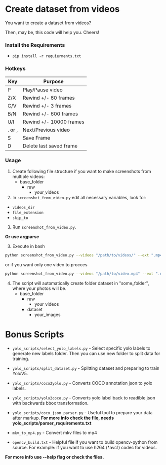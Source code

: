 # Create dataset from videos

You want to create a dataset from videos?

Then, may be, this code will help you. Cheers!

### Install the Requirements
- `pip install -r requierments.txt`

### Hotkeys
| Key    | Purpose                 |
|--------|-------------------------|
| P      | Play/Pause video        |
| Z/X    | Rewind +/- 60 frames    |
| C/V    | Rewind +/- 3 frames     | 
| B/N    | Rewind +/- 600 frames   | 
| U/I    | Rewind +/- 10000 frames |
| . or , | Next/Previous video     |
| S      | Save Frame              |
| D      | Delete last saved frame |

### Usage

1. Create following file structure if you want to make screenshots from multiple videos:
    - base_folder
      - raw
        - your_videos
2. In `screenshot_from_video.py` edit all necessary variables, look for:
- `videos_dir`
- `file_extension`
- `skip_to`
3. Run `screenshot_from_video.py`.

**Or use argparse**

3. Execute in bash

```bash
python screenshot_from_video.py --videos "/path/to/videos/" --ext ".mp4" --skip "3:14:15" 
```
    
or if you want only one video to procces 

```bash
python screenshot_from_video.py --videos "/path/to/video.mp4" --ext ".mp4" --skip "3:14:15"
```

4. The script will automatically create folder dataset in "some_folder", where your photos will be.
    - base_folder
      - raw
        - your_videos
      - dataset
        - your_images


# Bonus Scripts
- `yolo_scripts/select_yolo_labels.py` - Select specific yolo labels to generate new labels folder. Then you can use new folder to split data for training.
- `yolo_scripts/split_dataset.py` - Splitting dataset and preparing to train YoloV5.
- `yolo_scripts/coco2yolo.py` - Converts COCO annotation json to yolo labels.
- `yolo_scripts/yolo2coco.py` - Converts yolo label back to readible json with backwards bbox transformation.

- `yolo_scripts/coco_json_parser.py` - Useful tool to prepare your data after markup. <b>For more info check the file, needs yolo_scripts/parser_requirements.txt</b>

- `mkv_to_mp4.py` - Convert mkv files to mp4 
- `opencv_build.txt` - Helpful file if you want to build opencv-python from source. For example: if you want to use h264 (*avc1) codec for videos.

**For more info use --help flag or check the files.**
